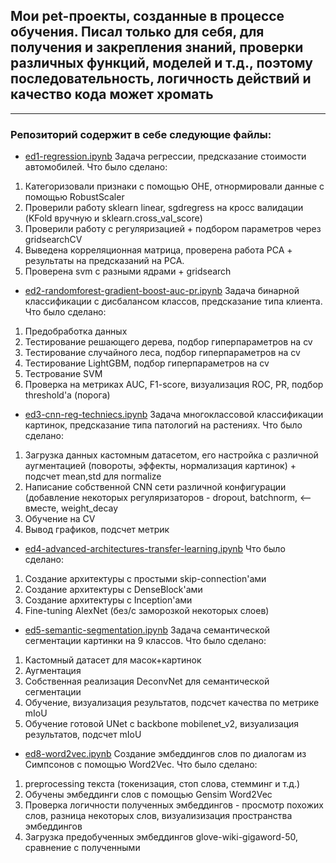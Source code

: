 ## Мои pet-проекты, созданные в процессе обучения. Писал только для себя, для получения и закрепления знаний, проверки различных функций, моделей и т.д., поэтому последовательность, логичность действий и качество кода может хромать 
___
### Репозиторий содержит в себе следующие файлы:
- [ed1-regression.ipynb](https://github.com/miglss/pet-projects/blob/main/ed1-regression.ipynb) Задача регрессии, предсказание стоимости автомобилей. 
Что было сделано:
1. Категоризовали признаки с помощью OHE, отнормировали данные с помощью RobustScaler
2. Проверили работу sklearn linear, sgdregress на кросс валидации (KFold вручную и sklearn.cross_val_score)
3. Проверили работу с регуляризацией + подбором параметров через gridsearchCV
4. Выведена корреляционная матрица, проверена работа PCA + результаты на предсказаний на PCA.
5. Проверена svm с разными ядрами + gridsearch
- [ed2-randomforest-gradient-boost-auc-pr.ipynb](https://github.com/miglss/pet-projects/blob/main/ed2-randomforest-gradient-boost-auc-pr.ipynb) Задача бинарной классификации с дисбалансом классов, предсказание типа клиента.
Что было сделано:
1. Предобработка данных
2. Тестирование решающего дерева, подбор гиперпараметров на cv
3. Тестирование случайного леса, подбор гиперпараметров на cv
4. Тестирование LightGBM, подбор гиперпараметров на cv
5. Тестрование SVM
6. Проверка на метриках AUC, F1-score, визуализация ROC, PR, подбор threshold'а (порога)
- [ed3-cnn-reg-techniecs.ipynb](https://github.com/miglss/pet-projects/blob/main/ed3-cnn-reg-techniecs.ipynb) Задача многоклассовой классификации картинок, предсказание типа патологий на растениях.
Что было сделано:
1. Загрузка данных кастомным датасетом, его настройка с различной аугментацией (повороты, эффекты, нормализация картинок) + подсчет mean,std для normalize
2. Написание собственной CNN сети различной конфигурации (добавление некоторых регуляризаторов - dropout, batchnorm, <-- вместе, weight_decay
3. Обучение на CV
4. Вывод графиков, подсчет метрик
- [ed4-advanced-architectures-transfer-learning.ipynb](https://github.com/miglss/pet-projects/blob/main/ed4-advanced-architectures-transfer-learning.ipynb) Что было сделано:
1. Создание архитектуры с простыми skip-connection'ами
2. Создание архитектуры с DenseBlock'ами
3. Создание архитектуры с Inception'ами
4. Fine-tuning AlexNet (без/с заморозкой некоторых слоев)
- [ed5-semantic-segmentation.ipynb](https://github.com/miglss/pet-projects/blob/main/ed5-semantic-segmentation.ipynb) Задача семантической сегментации картинки на 9 классов. Что было сделано:
1. Кастомный датасет для масок+картинок
2. Аугментация
3. Собственная реализация DeconvNet для семантической сегментации
4. Обучение, визуализация результатов, подсчет качества по метрике mIoU
5. Обучение готовой UNet c backbone mobilenet_v2, визуализация результатов, подсчет mIoU
- [ed8-word2vec.ipynb](https://github.com/miglss/pet-projects/blob/main/ed8-word2vec.ipynb) Создание эмбеддингов слов по диалогам из Симпсонов с помощью Word2Vec. Что было сделано:
1. preprocessing текста (токенизация, стоп слова, стемминг и т.д.)
2. Обучены эмбеддинги слов с помощью Gensim Word2Vec
3. Проверка логичности полученных эмбеддингов - просмотр похожих слов, разница некоторых слов, визуализизация пространства эмбеддингов
4. Загрузка предобученных эмбеддингов glove-wiki-gigaword-50, сравнение с полученными

